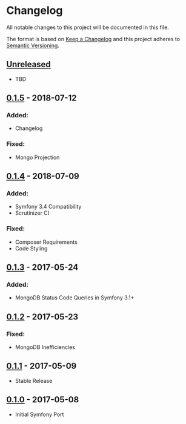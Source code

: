 # Changelog
All notable changes to this project will be documented in this file.

The format is based on [Keep a Changelog](http://keepachangelog.com/en/1.0.0/)
and this project adheres to [Semantic Versioning](http://semver.org/spec/v2.0.0.html).

## [Unreleased]

- TBD

## [0.1.5] - 2018-07-12

### Added:

- Changelog

### Fixed:

- Mongo Projection

## [0.1.4] - 2018-07-09

### Added:

- Symfony 3.4 Compatibility
- Scrutinizer CI

### Fixed:

- Composer Requirements
- Code Styling

## [0.1.3] - 2017-05-24

### Added:

- MongoDB Status Code Queries in Symfony 3.1+

## [0.1.2] - 2017-05-23

### Fixed:

- MongoDB Inefficiencies

## [0.1.1] - 2017-05-09

- Stable Release

## [0.1.0] - 2017-05-08

- Initial Symfony Port

[Unreleased]: https://github.com/Sitetheory/ProfilerStorageBundle/compare/0.1.5...HEAD
[0.1.5]: https://github.com/Sitetheory/ProfilerStorageBundle/compare/0.1.4...0.1.5
[0.1.4]: https://github.com/Sitetheory/ProfilerStorageBundle/compare/0.1.3...0.1.4
[0.1.3]: https://github.com/Sitetheory/ProfilerStorageBundle/compare/0.1.2...0.1.3
[0.1.2]: https://github.com/Sitetheory/ProfilerStorageBundle/compare/0.1.1...0.1.2
[0.1.1]: https://github.com/Sitetheory/ProfilerStorageBundle/compare/0.1.0...0.1.1
[0.1.0]: https://github.com/Sitetheory/ProfilerStorageBundle/tree/0.1.0

